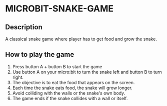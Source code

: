 # MICROBIT-SNAKE-GAME

## Description

A classical snake game where player has to get food and grow the snake.

## How to play the game

1. Press button A + button B to start the game
2. Use button A on your micro:bit to turn the snake left and button B to turn right.
3. The objective is to eat the food that appears on the screen.
4. Each time the snake eats food, the snake will grow longer.
5. Avoid colliding with the walls or the snake's own body.
6. The game ends if the snake collides with a wall or itself.
